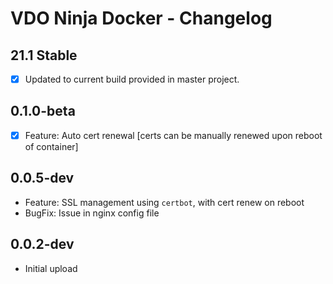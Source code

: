 # VDO Ninja Docker - Changelog

## 21.1 Stable

- [x] Updated to current build provided in master project.

## 0.1.0-beta

- [x] Feature: Auto cert renewal [certs can be manually renewed upon reboot of container]
## 0.0.5-dev

- Feature: SSL management using `certbot`, with cert renew on reboot
- BugFix: Issue in nginx config file
## 0.0.2-dev

- Initial upload
